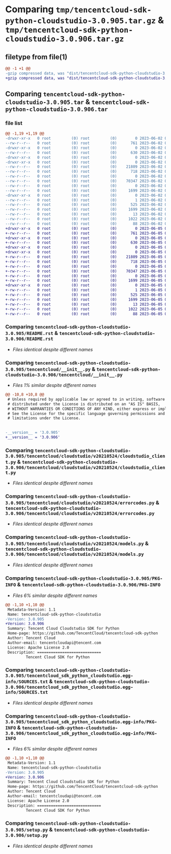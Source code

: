 # Comparing `tmp/tencentcloud-sdk-python-cloudstudio-3.0.905.tar.gz` & `tmp/tencentcloud-sdk-python-cloudstudio-3.0.906.tar.gz`

## filetype from file(1)

```diff
@@ -1 +1 @@
-gzip compressed data, was "dist/tencentcloud-sdk-python-cloudstudio-3.0.905.tar", last modified: Fri Jun  2 00:24:36 2023, max compression
+gzip compressed data, was "dist/tencentcloud-sdk-python-cloudstudio-3.0.906.tar", last modified: Mon Jun  5 00:30:47 2023, max compression
```

## Comparing `tencentcloud-sdk-python-cloudstudio-3.0.905.tar` & `tencentcloud-sdk-python-cloudstudio-3.0.906.tar`

### file list

```diff
@@ -1,19 +1,19 @@
-drwxr-xr-x   0 root         (0) root         (0)        0 2023-06-02 00:24:36.000000 tencentcloud-sdk-python-cloudstudio-3.0.905/
--rw-r--r--   0 root         (0) root         (0)      761 2023-06-02 00:24:36.000000 tencentcloud-sdk-python-cloudstudio-3.0.905/README.rst
-drwxr-xr-x   0 root         (0) root         (0)        0 2023-06-02 00:24:36.000000 tencentcloud-sdk-python-cloudstudio-3.0.905/tencentcloud/
--rw-r--r--   0 root         (0) root         (0)      630 2023-06-02 00:24:36.000000 tencentcloud-sdk-python-cloudstudio-3.0.905/tencentcloud/__init__.py
-drwxr-xr-x   0 root         (0) root         (0)        0 2023-06-02 00:24:36.000000 tencentcloud-sdk-python-cloudstudio-3.0.905/tencentcloud/cloudstudio/
-drwxr-xr-x   0 root         (0) root         (0)        0 2023-06-02 00:24:36.000000 tencentcloud-sdk-python-cloudstudio-3.0.905/tencentcloud/cloudstudio/v20210524/
--rw-r--r--   0 root         (0) root         (0)    21809 2023-06-02 00:24:36.000000 tencentcloud-sdk-python-cloudstudio-3.0.905/tencentcloud/cloudstudio/v20210524/cloudstudio_client.py
--rw-r--r--   0 root         (0) root         (0)      718 2023-06-02 00:24:36.000000 tencentcloud-sdk-python-cloudstudio-3.0.905/tencentcloud/cloudstudio/v20210524/errorcodes.py
--rw-r--r--   0 root         (0) root         (0)        0 2023-06-02 00:24:36.000000 tencentcloud-sdk-python-cloudstudio-3.0.905/tencentcloud/cloudstudio/v20210524/__init__.py
--rw-r--r--   0 root         (0) root         (0)    70347 2023-06-02 00:24:36.000000 tencentcloud-sdk-python-cloudstudio-3.0.905/tencentcloud/cloudstudio/v20210524/models.py
--rw-r--r--   0 root         (0) root         (0)        0 2023-06-02 00:24:36.000000 tencentcloud-sdk-python-cloudstudio-3.0.905/tencentcloud/cloudstudio/__init__.py
--rw-r--r--   0 root         (0) root         (0)     1699 2023-06-02 00:24:36.000000 tencentcloud-sdk-python-cloudstudio-3.0.905/PKG-INFO
-drwxr-xr-x   0 root         (0) root         (0)        0 2023-06-02 00:24:36.000000 tencentcloud-sdk-python-cloudstudio-3.0.905/tencentcloud_sdk_python_cloudstudio.egg-info/
--rw-r--r--   0 root         (0) root         (0)        1 2023-06-02 00:24:36.000000 tencentcloud-sdk-python-cloudstudio-3.0.905/tencentcloud_sdk_python_cloudstudio.egg-info/dependency_links.txt
--rw-r--r--   0 root         (0) root         (0)      525 2023-06-02 00:24:36.000000 tencentcloud-sdk-python-cloudstudio-3.0.905/tencentcloud_sdk_python_cloudstudio.egg-info/SOURCES.txt
--rw-r--r--   0 root         (0) root         (0)     1699 2023-06-02 00:24:36.000000 tencentcloud-sdk-python-cloudstudio-3.0.905/tencentcloud_sdk_python_cloudstudio.egg-info/PKG-INFO
--rw-r--r--   0 root         (0) root         (0)       13 2023-06-02 00:24:36.000000 tencentcloud-sdk-python-cloudstudio-3.0.905/tencentcloud_sdk_python_cloudstudio.egg-info/top_level.txt
--rw-r--r--   0 root         (0) root         (0)     1022 2023-06-02 00:24:36.000000 tencentcloud-sdk-python-cloudstudio-3.0.905/setup.py
--rw-r--r--   0 root         (0) root         (0)       88 2023-06-02 00:24:36.000000 tencentcloud-sdk-python-cloudstudio-3.0.905/setup.cfg
+drwxr-xr-x   0 root         (0) root         (0)        0 2023-06-05 00:30:47.000000 tencentcloud-sdk-python-cloudstudio-3.0.906/
+-rw-r--r--   0 root         (0) root         (0)      761 2023-06-05 00:30:47.000000 tencentcloud-sdk-python-cloudstudio-3.0.906/README.rst
+drwxr-xr-x   0 root         (0) root         (0)        0 2023-06-05 00:30:47.000000 tencentcloud-sdk-python-cloudstudio-3.0.906/tencentcloud/
+-rw-r--r--   0 root         (0) root         (0)      630 2023-06-05 00:30:47.000000 tencentcloud-sdk-python-cloudstudio-3.0.906/tencentcloud/__init__.py
+drwxr-xr-x   0 root         (0) root         (0)        0 2023-06-05 00:30:47.000000 tencentcloud-sdk-python-cloudstudio-3.0.906/tencentcloud/cloudstudio/
+drwxr-xr-x   0 root         (0) root         (0)        0 2023-06-05 00:30:47.000000 tencentcloud-sdk-python-cloudstudio-3.0.906/tencentcloud/cloudstudio/v20210524/
+-rw-r--r--   0 root         (0) root         (0)    21809 2023-06-05 00:30:47.000000 tencentcloud-sdk-python-cloudstudio-3.0.906/tencentcloud/cloudstudio/v20210524/cloudstudio_client.py
+-rw-r--r--   0 root         (0) root         (0)      718 2023-06-05 00:30:47.000000 tencentcloud-sdk-python-cloudstudio-3.0.906/tencentcloud/cloudstudio/v20210524/errorcodes.py
+-rw-r--r--   0 root         (0) root         (0)        0 2023-06-05 00:30:47.000000 tencentcloud-sdk-python-cloudstudio-3.0.906/tencentcloud/cloudstudio/v20210524/__init__.py
+-rw-r--r--   0 root         (0) root         (0)    70347 2023-06-05 00:30:47.000000 tencentcloud-sdk-python-cloudstudio-3.0.906/tencentcloud/cloudstudio/v20210524/models.py
+-rw-r--r--   0 root         (0) root         (0)        0 2023-06-05 00:30:47.000000 tencentcloud-sdk-python-cloudstudio-3.0.906/tencentcloud/cloudstudio/__init__.py
+-rw-r--r--   0 root         (0) root         (0)     1699 2023-06-05 00:30:47.000000 tencentcloud-sdk-python-cloudstudio-3.0.906/PKG-INFO
+drwxr-xr-x   0 root         (0) root         (0)        0 2023-06-05 00:30:47.000000 tencentcloud-sdk-python-cloudstudio-3.0.906/tencentcloud_sdk_python_cloudstudio.egg-info/
+-rw-r--r--   0 root         (0) root         (0)        1 2023-06-05 00:30:47.000000 tencentcloud-sdk-python-cloudstudio-3.0.906/tencentcloud_sdk_python_cloudstudio.egg-info/dependency_links.txt
+-rw-r--r--   0 root         (0) root         (0)      525 2023-06-05 00:30:47.000000 tencentcloud-sdk-python-cloudstudio-3.0.906/tencentcloud_sdk_python_cloudstudio.egg-info/SOURCES.txt
+-rw-r--r--   0 root         (0) root         (0)     1699 2023-06-05 00:30:47.000000 tencentcloud-sdk-python-cloudstudio-3.0.906/tencentcloud_sdk_python_cloudstudio.egg-info/PKG-INFO
+-rw-r--r--   0 root         (0) root         (0)       13 2023-06-05 00:30:47.000000 tencentcloud-sdk-python-cloudstudio-3.0.906/tencentcloud_sdk_python_cloudstudio.egg-info/top_level.txt
+-rw-r--r--   0 root         (0) root         (0)     1022 2023-06-05 00:30:47.000000 tencentcloud-sdk-python-cloudstudio-3.0.906/setup.py
+-rw-r--r--   0 root         (0) root         (0)       88 2023-06-05 00:30:47.000000 tencentcloud-sdk-python-cloudstudio-3.0.906/setup.cfg
```

### Comparing `tencentcloud-sdk-python-cloudstudio-3.0.905/README.rst` & `tencentcloud-sdk-python-cloudstudio-3.0.906/README.rst`

 * *Files identical despite different names*

### Comparing `tencentcloud-sdk-python-cloudstudio-3.0.905/tencentcloud/__init__.py` & `tencentcloud-sdk-python-cloudstudio-3.0.906/tencentcloud/__init__.py`

 * *Files 1% similar despite different names*

```diff
@@ -10,8 +10,8 @@
 # Unless required by applicable law or agreed to in writing, software
 # distributed under the License is distributed on an "AS IS" BASIS,
 # WITHOUT WARRANTIES OR CONDITIONS OF ANY KIND, either express or implied.
 # See the License for the specific language governing permissions and
 # limitations under the License.
 
 
-__version__ = '3.0.905'
+__version__ = '3.0.906'
```

### Comparing `tencentcloud-sdk-python-cloudstudio-3.0.905/tencentcloud/cloudstudio/v20210524/cloudstudio_client.py` & `tencentcloud-sdk-python-cloudstudio-3.0.906/tencentcloud/cloudstudio/v20210524/cloudstudio_client.py`

 * *Files identical despite different names*

### Comparing `tencentcloud-sdk-python-cloudstudio-3.0.905/tencentcloud/cloudstudio/v20210524/errorcodes.py` & `tencentcloud-sdk-python-cloudstudio-3.0.906/tencentcloud/cloudstudio/v20210524/errorcodes.py`

 * *Files identical despite different names*

### Comparing `tencentcloud-sdk-python-cloudstudio-3.0.905/tencentcloud/cloudstudio/v20210524/models.py` & `tencentcloud-sdk-python-cloudstudio-3.0.906/tencentcloud/cloudstudio/v20210524/models.py`

 * *Files identical despite different names*

### Comparing `tencentcloud-sdk-python-cloudstudio-3.0.905/PKG-INFO` & `tencentcloud-sdk-python-cloudstudio-3.0.906/PKG-INFO`

 * *Files 6% similar despite different names*

```diff
@@ -1,10 +1,10 @@
 Metadata-Version: 1.1
 Name: tencentcloud-sdk-python-cloudstudio
-Version: 3.0.905
+Version: 3.0.906
 Summary: Tencent Cloud Cloudstudio SDK for Python
 Home-page: https://github.com/TencentCloud/tencentcloud-sdk-python
 Author: Tencent Cloud
 Author-email: tencentcloudapi@tencent.com
 License: Apache License 2.0
 Description: ============================
         Tencent Cloud SDK for Python
```

### Comparing `tencentcloud-sdk-python-cloudstudio-3.0.905/tencentcloud_sdk_python_cloudstudio.egg-info/SOURCES.txt` & `tencentcloud-sdk-python-cloudstudio-3.0.906/tencentcloud_sdk_python_cloudstudio.egg-info/SOURCES.txt`

 * *Files identical despite different names*

### Comparing `tencentcloud-sdk-python-cloudstudio-3.0.905/tencentcloud_sdk_python_cloudstudio.egg-info/PKG-INFO` & `tencentcloud-sdk-python-cloudstudio-3.0.906/tencentcloud_sdk_python_cloudstudio.egg-info/PKG-INFO`

 * *Files 6% similar despite different names*

```diff
@@ -1,10 +1,10 @@
 Metadata-Version: 1.1
 Name: tencentcloud-sdk-python-cloudstudio
-Version: 3.0.905
+Version: 3.0.906
 Summary: Tencent Cloud Cloudstudio SDK for Python
 Home-page: https://github.com/TencentCloud/tencentcloud-sdk-python
 Author: Tencent Cloud
 Author-email: tencentcloudapi@tencent.com
 License: Apache License 2.0
 Description: ============================
         Tencent Cloud SDK for Python
```

### Comparing `tencentcloud-sdk-python-cloudstudio-3.0.905/setup.py` & `tencentcloud-sdk-python-cloudstudio-3.0.906/setup.py`

 * *Files identical despite different names*

